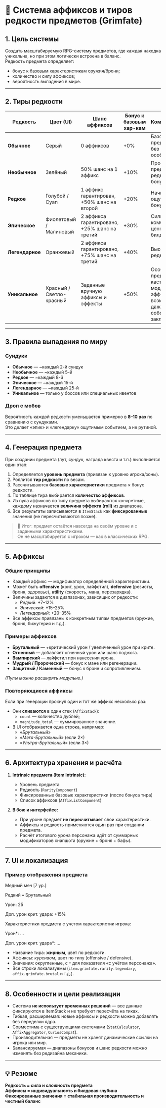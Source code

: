 # 💎 Система аффиксов и тиров редкости предметов (Grimfate)

## 1. Цель системы
Создать масштабируемую RPG-систему предметов, где каждая находка уникальна, но при этом логически встроена в баланс.  
Редкость предмета определяет:
- бонус к базовым характеристикам оружия/брони;
- количество и силу аффиксов;
- вероятность выпадения в мире.

---

## 2. Тиры редкости

| Редкость | Цвет (UI) | Шанс аффиксов | Бонус к базовым хар-кам | Комментарий |
|-----------|------------|----------------|---------------------------|--------------|
| **Обычное** | Серый | 0 аффиксов | +0% | Базовые предметы, без особенностей |
| **Необычное** | Зелёный | 50% шанс на 1 аффикс | +10% | Простые предметы с редкими бонусами |
| **Редкое** | Голубой / Cyan | 1 аффикс гарантирован, +50% шанс на второй | +20% | Начинают ощущаться бонусы |
| **Эпическое** | Фиолетовый / Малиновый | 2 аффикса гарантировано, +25% шанс на третий | +30% | Сильные комбинации, ценны для билдов |
| **Легендарное** | Оранжевый | 2 аффикса гарантировано, +75% шанс на третий | +40% | Высокая сила, редкий дроп |
| **Уникальное** | Красный / Светло-красный | Заданные вручную аффиксы и эффекты | +50% | Особые предметы: кастомные модели, эффекты, возможно даже собственные заклинания |

---

## 3. Правила выпадения по миру

### Сундуки
- **Обычное** — ~каждый 2-й сундук
- **Необычное** — ~каждый 5-й
- **Редкое** — ~каждый 8-й
- **Эпическое** — ~каждый 15-й
- **Легендарное** — ~каждый 25-й
- **Уникальное** — только у боссов или специальных ивентов

### Дроп с мобов
Вероятность каждой редкости уменьшается примерно в **8–10 раз** по сравнению с сундуками.  
Это делает «эпик» и «легендарку» ощутимым событием, а не рутиной.

---

## 4. Генерация предмета

При создании предмета (лут, сундук, награда квеста и т.п.) выполняется один этап:

1. Определяется **уровень предмета** (привязан к уровню игрока/зоны).
2. Роллится **тир редкости** по весам.
3. Рассчитываются **базовые характеристики** предмета × бонус редкости.
4. По таблице тира выбирается **количество аффиксов**.
5. Из пула аффиксов по типу предмета выбираются конкретные, каждому назначается **величина эффекта (roll)** из диапазона.
6. Все результаты записываются в `ItemStack` как **фиксированные** значения (не пересчитываются позже).

> 🎯 Итог: предмет остаётся навсегда на своём уровне и с заданными характеристиками.  
> Он не масштабируется с игроком — как в классических RPG.

---

## 5. Аффиксы

### Общие принципы
- Каждый аффикс — модификатор определённой характеристики.
- Может быть **offensive** (крит, урон, лайфстил), **defensive** (резисты, броня, здоровье), **utility** (скорость, мана, перезарядка).
- Величины задаются в диапазонах, зависящих от редкости:
    - *Редкий*: +7–12%
    - *Эпический*: +15–25%
    - *Легендарный*: +20–35%
- Все аффиксы привязаны к конкретным типам предметов (оружие, броня, бижутерия и т.д.).

### Примеры аффиксов
- **Брутальный** — +критический урон / увеличенный урон при крите.
- **Огненный** — добавляет огненный урон или шанс поджога.
- **Вампирский** — лайфстил при нанесении урона.
- **Мудрый / Пророческий** — бонус к мане или регенерации.
- **Защитный / Каменный** — бонус к броне и сопротивлениям.

*(Пулы можно расширять модульно.)*

### Повторяющиеся аффиксы
Если при генерации прокнул один и тот же аффикс несколько раз:
- Они **сливаются** в один стек (`AffixStack`):
    - `count` — количество дублей;
    - `magnitude_total` — суммированное значение.
- В UI отображается одна строка, например:
    - «*Брутальный*»
    - «*Мега-Брутальный*» (если 2×)
    - «*Ультра-Брутальный*» (если 3×)

---

## 6. Архитектура хранения и расчёта

1. **Intrinsic предмета (Item Intrinsic):**
    - Уровень предмета
    - Редкость (`RarityComponent`)
    - Фиксированные базовые характеристики (после бонуса тира)
    - Список аффиксов (`AffixListComponent`)

2. **В бою и интерфейсе:**
    - При уроне предмет **не пересчитывает** свои характеристики.
    - Аффиксы и редкость применяются один раз при создании предмета.
    - Расчёт итогового урона персонажа идёт от суммарных модификаторов снапшота (оружие + броня + бафы).

---

## 7. UI и локализация

### Пример отображения предмета
Медный меч [7 ур.]

Редкий • Брутальный

Урон: 25

Доп. урон крит. удара: +15%

Характеристики предмета с учетом характеристик игрока:

Урон*: ...

Доп. урон крит. удара*: ...


- Название тира: **жирным**, цвет по редкости.
- Аффиксы: *курсивом*, цвет по типу (offensive / defensive).
- Значения: округленные, с `*` для показателя «с учётом персонажа».
- Все строки локализуемы (`item.grimfate.rarity.legendary`, `affix.grimfate.brutal` и т.д.).

---

## 8. Особенности и цели реализации

- Система **не использует временных решений** — все данные фиксируются в ItemStack и не требуют пересчёта на тиках.
- Гибкая, расширяемая: новые аффиксы и редкости можно добавлять без переделки ядра.
- Совместима с существующими системами (`StatCalculator`, `AffixAggregator`, `CuriosCompat`).
- Производительная — предметы не хранят динамические ссылки на игрока или мир.
- Балансируемая — диапазоны бонусов и шанс редкости можно изменять без редизайна механики.

---

## 💡 Резюме

**Редкость = сила и сложность предмета**  
**Аффиксы = индивидуальность и билдовая глубина**  
**Фиксированные значения = стабильная производительность и честный баланс**
